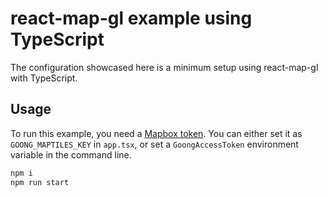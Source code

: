 # react-map-gl example using TypeScript

The configuration showcased here is a minimum setup using react-map-gl with TypeScript.

## Usage

To run this example, you need a [Mapbox token](http://visgl.github.io/react-map-gl/docs/get-started/mapbox-tokens). You can either set it as `GOONG_MAPTILES_KEY` in `app.tsx`, or set a `GoongAccessToken` environment variable in the command line.

```bash
npm i
npm run start
```
